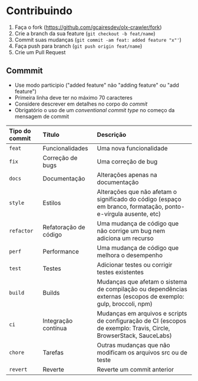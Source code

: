 # Contribuindo

1. Faça o fork (<https://github.com/gcairesdev/olx-crawler/fork>)
2. Crie a branch da sua feature (`git checkout -b feat/name`)
3. Commit suas mudanças (`git commit -am feat: added feature "x"'`)
4. Faça push para branch (`git push origin feat/name`)
5. Crie um Pull Request

## Commmit

* Use modo participio ("added feature" não "adding feature" ou "add feature")
* Primeira linha deve ter no máximo 70 caracteres
* Considere descrever em detalhes no corpo do _commit_
* Obrigatório o uso de um _conventional commit type_ no começo da mensagem de commit

| Tipo do commit | Título                | Descrição                                                                                                          |
|:---------------|:----------------------|:-------------------------------------------------------------------------------------------------------------------|
| `feat`         | Funcionalidades       | Uma nova funcionalidade                                                                                            |
| `fix`          | Correção de bugs      | Uma correção de bug                                                                                                |
| `docs`         | Documentação          | Alterações apenas na documentação                                                                                  |
| `style`        | Estilos               | Alterações que não afetam o significado do código (espaço em branco, formatação, ponto-e-vírgula ausente, etc)     |
| `refactor`     | Refatoração de código | Uma mudança de código que não corrige um bug nem adiciona um recurso                                               |
| `perf`         | Performance           | Uma mudança de código que melhora o desempenho                                                                     |
| `test`         | Testes                | Adicionar testes ou corrigir testes existentes                                                                     |
| `build`        | Builds                | Mudanças que afetam o sistema de compilação ou dependências externas (escopos de exemplo: gulp, broccoli, npm)     |
| `ci`           | Integração contínua   | Mudanças em arquivos e scripts de configuração de CI (escopos de exemplo: Travis, Circle, BrowserStack, SauceLabs) |
| `chore`        | Tarefas               | Outras mudanças que não modificam os arquivos src ou de teste                                                      |
| `revert`       | Reverte               | Reverte um commit anterior                                                                                         |
